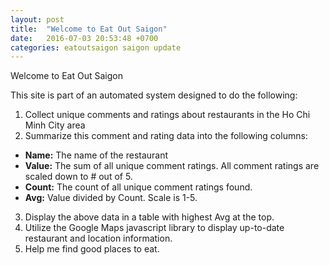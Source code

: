 ```yaml
---
layout: post
title:  "Welcome to Eat Out Saigon"
date:   2016-07-03 20:53:48 +0700
categories: eatoutsaigon saigon update
---
```

Welcome to Eat Out Saigon

This site is part of an automated system designed to do the following:

1. Collect unique comments and ratings about restaurants in the Ho Chi Minh City area
2. Summarize this comment and rating data into the following columns:
  + **Name:** The name of the restaurant
  + **Value:** The sum of all unique comment ratings.  All comment ratings are scaled down to # out of 5.
  + **Count:** The count of all unique comment ratings found.
  + **Avg:** Value divided by Count.  Scale is 1-5.
3. Display the above data in a table with highest Avg at the top. 
4. Utilize the Google Maps javascript library to display up-to-date restaurant and location information.
5. Help me find good places to eat.

